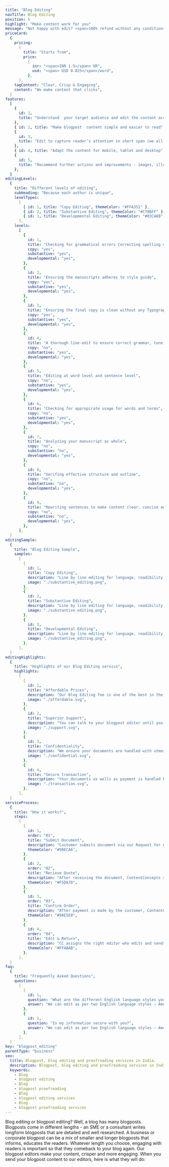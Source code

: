 ```yaml
---
title: "Blog Editing"
navTitle: Blog Editing
position: 5
highlight: "Make content work for you"
message: "Not happy with edit? <span>100% refund without any condition</span>"
priceCard:
  {
    pricing:
      {
        title: "Starts from",
        price:
          {
            inr: "<span>INR 1.5</span> OR",
            usd: "<span> USD 0.025</span>/word",
          },
      },
    tagContent: "Clear, Crisp & Engaging",
    content: "We make content that clicks",
  }
features:
  [
    {
      id: 1,
      title: "Understand  your target audience and edit the content accordingly",
    },
    { id: 2, title: "Make blogpost  content simple and easier to read" },
    {
      id: 3,
      title: "Edit to capture reader’s attention in short span (we all have ADD)",
    },
    { id: 4, title: "Adapt the content for mobile, tablet and desktop" },
    {
      id: 5,
      title: "Recommend further actions and improvements - images, illustrations",
    },
  ]
editingLevels:
  {
    title: "Different levels of editing",
    subHeading: "Because each author is unique",
    levelTypes:
      [
        { id: 1, title: "Copy Editing", themeColor: "#FFA351" },
        { id: 2, title: "Substantive Editing", themeColor: "#C78BFF" },
        { id: 3, title: "Developmental Editing", themeColor: "#03CA8B" },
      ],
    levels:
      [
        {
          id: 1,
          title: "Checking for grammatical errors Correcting spelling mistakes",
          copy: "yes",
          substantive: "yes",
          developmental: "yes",
        },
        {
          id: 2,
          title: "Ensuring the manuscripts adheres to style guide",
          copy: "yes",
          substantive: "yes",
          developmental: "yes",
        },
        {
          id: 3,
          title: "Ensuring the final copy is clean without any Typographical or other errors",
          copy: "yes",
          substantive: "yes",
          developmental: "yes",
        },
        {
          id: 4,
          title: "A thorough line-edit to ensure correct grammar, tone, clarity and consistency",
          copy: "no",
          substantive: "yes",
          developmental: "yes",
        },
        {
          id: 5,
          title: "Editing at word level and sentence level",
          copy: "no",
          substantive: "yes",
          developmental: "yes",
        },
        {
          id: 6,
          title: "Checking for appropirate usage for words and terms",
          copy: "no",
          substantive: "yes",
          developmental: "yes",
        },
        {
          id: 7,
          title: "Analyzing your manuscript as whole",
          copy: "no",
          substantive: "no",
          developmental: "yes",
        },
        {
          id: 8,
          title: "Verifing effective structure and outline",
          copy: "no",
          substantive: "no",
          developmental: "yes",
        },
        {
          id: 9,
          title: "Rewriting sentences to make content clear, concise and effective",
          copy: "no",
          substantive: "no",
          developmental: "yes",
        },
      ],
  }
editingSample:
  {
    title: "Blog Editing Sample",
    samples:
      [
        {
          id: 1,
          title: "Copy Editing",
          description: "Line by line editing for language, readibility nad technical learning improvement",
          image: "./substantive_editing.png",
        },
        {
          id: 2,
          title: "Substantive Editing",
          description: "Line by line editing for language, readibility nad technical learning improvement",
          image: "./substantive_editing.png",
        },
        {
          id: 3,
          title: "Developmental Editing",
          description: "Line by line editing for language, readibility nad technical learning improvement",
          image: "./substantive_editing.png",
        },
      ],
  }
editingHighlights:
  {
    title: "Highlights of our Blog Editing service",
    highlights:
      [
        {
          id: 1,
          title: "Affordable Prices",
          description: "Our Blog Editing fee is one of the best in the industry for the level of quality work we offer from our trusted blogpost editors.",
          image: "./affordable.svg",
        },
        {
          id: 2,
          title: "Superior Support",
          description: "You can talk to your blogpost editor until you are satisfied with our editing service, get your queries answered via email or chat and send your blogpost content after review for further check.",
          image: "./support.svg",
        },
        {
          id: 3,
          title: "Confidentiality",
          description: "We ensure your documents are handled with utmost care. We can sign NDA if necessary.",
          image: "./confidential.svg",
        },
        {
          id: 4,
          title: "Secure transaction",
          description: "Your documents as wells as payment is handled by our secure website which has passed the best level of security testing in the industry.",
          image: "./transaction.svg",
        },
      ],
  }
serviceProcess:
  {
    title: "How it works?",
    steps:
      [
        {
          id: 1,
          order: "01",
          title: "Submit Document",
          description: "Customer submits document via our Request for quote page.",
          themeColor: "#98ECA6",
        },
        {
          id: 2,
          order: "02",
          title: "Recieve Quote",
          description: "After receiving the document, ContentConcepts sends price quote.",
          themeColor: "#F5DA7D",
        },
        {
          id: 3,
          order: "03",
          title: "Confirm Order",
          description: "After payment is made by the customer, ContentConcepts sends confirmation of payment.",
          themeColor: "#98E5E0",
        },
        {
          id: 4,
          order: "04",
          title: "Edit & Return",
          description: "CC assigns the right editor who edits and sends the edited document back to the customer.",
          themeColor: "#FFABAB",
        },
      ],
  }
faq:
  {
    title: "Frequently Asked Questions",
    questions:
      [
        {
          id: 1,
          question: "What are the different English language styles you use while editing?",
          answer: "We can edit as per two English language styles – American English and British English. You can choose your preferred language style in the online submission form.",
        },
        {
          id: 2,
          question: "Is my information secure with you?",
          answer: "We can edit as per two English language styles – American English and British English.",
        },
      ],
  }
key: "blogpost_editing"
parentType: "business"
seo:
  title: Blogpost, blog editing and proofreading services in India.
  description: Blogpost, blog editing and proofreading services in India at affordable prices and quality services. No-nonsese business services.
  keywords:
    - Blog
    - blogpost editing
    - Blog
    - blogpost proofreading
    - Blog
    - blogpost editing services
    - Blog
    - blogpost proofreading services
---
```


Blog editing or blogpost editing? Well, a blog has many blogposts. Blogposts come in different lengths - an SME or a consultant writes longform blogposts that are detailed and well researched. A business or corporate blogpost can be a mix of smaller and longer blogposts that informs, educates the readers. Whatever length you choose, engaging with readers is important so that they comeback to your blog again. Our blogpost editors make your content, crisper and more engaging. When you send your blogpost content to our editors, here is what they will do:

